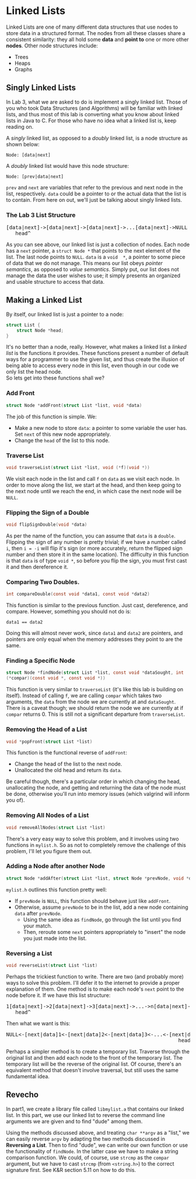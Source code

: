 Linked Lists
============
Linked Lists are one of many different data structures that use nodes to 
store data in a structured format. The nodes from all these classes share 
a consistent similarity: they all hold some **data** and **point to** one 
or more other **nodes**. Other node structures include:

-   Trees
-   Heaps
-   Graphs

Singly Linked Lists
-------------------
In Lab 3, what we are asked to do is implement a singly linked list. Those of 
you who took Data Structures (and Algorithms) will be familiar with 
linked lists, and thus most of this lab is converting what you know about 
linked lists in Java to C. For those who have no idea what a linked list 
is, keep reading on.

A *singly* linked list, as opposed to a *doubly* linked list, is a node 
structure as shown below:
    
`Node: [data|next]`
    
A *doubly* linked list would have this node structure:
    
`Node: [prev|data|next]`
    
`prev` and `next` are variables that refer to the previous and next node in 
the list, respectively. `data` could be a pointer to or the actual data 
that the list is to contain. From here on out, we'll just be talking 
about singly linked lists.

### The Lab 3 List Structure

<pre>
[data|next]-&gt;[data|next]-&gt;[data|next]-&gt;...[data|next]-&gt;NULL
   head^  
</pre>

As you can see above, our linked list is just a collection of nodes. Each 
node has a `next` pointer, a `struct Node *` that points to the next 
element of the list. The last node points to `NULL`. `data` is a `void 
*`, a pointer to some piece of data that we do not manage. This means our 
list obeys _pointer semantics_, as opposed to _value semantics_. Simply 
put, our list does not manage the data the user wishes to use; it simply 
presents an organized and usable structure to access that data.

Making a Linked List
--------------------
By itself, our linked list is just a pointer to a node:

```c
struct List {
    struct Node *head;  
}
```

It's no better than a node, really. However, what makes a linked list a 
*linked list* is the functions it provides. These functions present a 
number of default ways for a programmer to use the given list, and thus 
create the illusion of being able to access every node in this list, even 
though in our code we only list the head node.  
So lets get into these functions shall we?

### Add Front

```c
struct Node *addFront(struct List *list, void *data)
```
    
The job of this function is simple. We:

- Make a new node to store `data`: a pointer to some variable the user has. 
Set `next` of this new node appropriately.
- Change the `head` of the list to this node.

### Traverse List

```c
void traverseList(struct List *list, void (*f)(void *))
```

We visit each node in the list and call `f` on `data` as we visit each node. 
In order to move along the list, we start at the head, and then keep 
going to the next node until we reach the end, in which case the next 
node will be `NULL`.

### Flipping the Sign of a Double

```c
void flipSignDouble(void *data)
```

As per the name of the function, you can assume that `data` is a `double`. 
Flipping the sign of any number is pretty trivial; if we have a number 
called `i`, then `i = -i` will flip it's sign (or more accurately, return 
the flipped sign number and then store it in the same location). The 
difficulty in this function is that `data` is of type `void *`, so before 
you flip the sign, you must first cast it and then dereference it.

### Comparing Two Doubles.

```c
int compareDouble(const void *data1, const void *data2)
```

This function is similar to the previous function. Just cast, dereference, 
and compare. However, something you should not do is:
    
`data1 == data2`
    
Doing this will almost never work, since `data1` and `data2` are pointers, 
and pointers are only equal when the memory addresses they point to are 
the same.

### Finding a Specific Node

```c
struct Node *findNode(struct List *list, const void *dataSought, int 
(*compar)(const void *, const void *))
```

This function is very similar to `traverseList` (it's like this lab is 
building on itself). Instead of calling `f`, we are calling `compar` 
which takes two arguments, the `data` from the node we are currently at 
and `dataSought`. There is a caveat though; we should return the node we 
are currently at if `compar` returns 0. This is still not a significant 
departure from `traverseList`.

### Removing the Head of a List

```c
void *popFront(struct List *list)
```

This function is the functional reverse of `addFront`:

- Change the head of the list to the next node.
- Unallocated the old head and return its `data`.

Be careful though, there's a particular order in which changing the head, 
unallocating the node, and getting and returning the data of the node 
must be done, otherwise you'll run into memory issues (which valgrind 
will inform you of).

### Removing All Nodes of a List

```c
void removeAllNodes(struct List *list)
```

There's a very easy way to solve this problem, and it involves using two 
functions in `mylist.h`. So as not to completely remove the challenge of 
this problem, I'll let you figure them out.

### Adding a Node after another Node

```c
struct Node *addAfter(struct List *list, struct Node *prevNode, void *data)
```
`mylist.h` outlines this function pretty well:

- If `prevNode` is `NULL`, this function should behave just like `addFront`.
- Otherwise, assume `prevNode` to be in the list, add a new node containing 
`data` after `prevNode`.
    - Using the same idea as `findNode`, go through the list until you find 
your match.
    - Then, reroute some `next` pointers appropriately to "insert" the node 
you just made into the list.

### Reversing a List

```c
void reverseList(struct List *list)
```

Perhaps the trickiest function to write. There are two (and probably more) 
ways to solve this problem. I'll defer it to the internet to provide a 
proper explanation of them. One method is to make each node's `next` 
point to the node before it. If we have this list structure:

<pre>
1[data|next]-&gt;2[data|next]-&gt;3[data|next]-&gt;...-&gt;n[data|next]-&gt;NULL
   head^
</pre>

Then what we want is this:

<pre>
NULL&lt;-[next|data]1&lt;-[next|data]2&lt;-[next|data]3&lt;-...&lt;-[next|data]n
                                                        head^
</pre>

Perhaps a simpler method is to create a temporary list. Traverse through the 
original list and then add each node to the front of the temporary list. 
The temporary list will be the reverse of the original list. Of course, 
there's an equivalent method that doesn't involve traversal, but still 
uses the same fundamental idea.

Revecho
-------
In part1, we create a library file called `libmylist.a` that contains our 
linked list. In this part, we use our linked list to reverse the command 
line arguments we are given and to find "dude" among them.  
  
Using the methods discussed above, and treating `char **argv` as a "list," we 
can easily reverse `argv` by adapting the two methods discussed in 
**Reversing a List**. Then to find "dude", we can write our own function 
or use the functionality of `findNode`. In the latter case we have to 
make a string comparison function. We could, of course, use `strcmp` as 
the `compar` argument, but we have to cast `strcmp` (from `<string.h>`) 
to the correct signature first. See K&R section 5.11 on how to do this.
